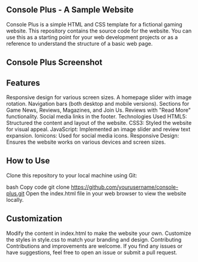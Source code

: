 ## Console Plus - A Sample Website
Console Plus is a simple HTML and CSS template for a fictional gaming website. This repository contains the source code for the website. You can use this as a starting point for your web development projects or as a reference to understand the structure of a basic web page.

## Console Plus Screenshot

## Features
Responsive design for various screen sizes.
A homepage slider with image rotation.
Navigation bars (both desktop and mobile versions).
Sections for Game News, Reviews, Magazines, and Join Us.
Reviews with "Read More" functionality.
Social media links in the footer.
Technologies Used
HTML5: Structured the content and layout of the website.
CSS3: Styled the website for visual appeal.
JavaScript: Implemented an image slider and review text expansion.
Ionicons: Used for social media icons.
Responsive Design: Ensures the website works on various devices and screen sizes.

## How to Use
Clone this repository to your local machine using Git:

bash
Copy code
git clone https://github.com/yourusername/console-plus.git
Open the index.html file in your web browser to view the website locally.

## Customization
Modify the content in index.html to make the website your own.
Customize the styles in style.css to match your branding and design.
Contributing
Contributions and improvements are welcome. If you find any issues or have suggestions, feel free to open an issue or submit a pull request.
